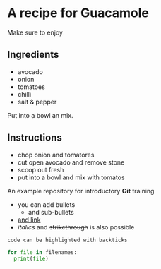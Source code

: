 # A recipe for Guacamole

Make sure to enjoy

## Ingredients
- avocado
- onion
- tomatoes
- chilli
- salt & pepper

Put into a bowl an mix.

## Instructions

- chop onion and tomatores
- cut open avocado and remove stone
- scoop out fresh
- put into a bowl and mix with tomatos

An example repository for introductory **Git** training

- you can add bullets
  - and sub-bullets
- [and  link](https://bio-it.embl.de)
- *italics* and ~~strikethrough~~ is also possible

`code can be highlighted with backticks`

```Python
for file in filenames:
  print(file)
```
